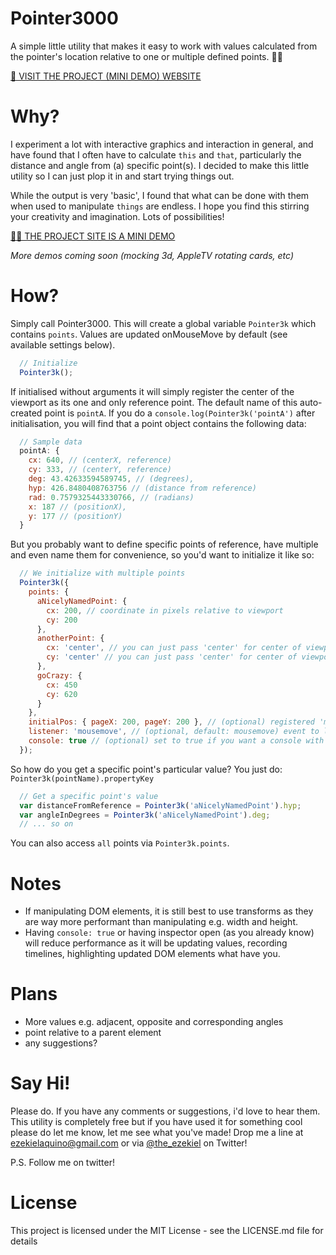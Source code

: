 # Pointer3000
A simple little utility that makes it easy to work with values calculated from the pointer's location relative to one or multiple defined points. 🙋🏼

[🍒 VISIT THE PROJECT (MINI DEMO) WEBSITE](http://ezekielaquino.com/Pointer3000)

# Why?
I experiment a lot with interactive graphics and interaction in general, and have found that I often have to calculate `this` and `that`, particularly the distance and angle from (a) specific point(s). I decided to make this little utility so I can just plop it in and start trying things out.

While the output is very 'basic', I found that what can be done with them when used to manipulate `things` are endless. I hope you find this stirring your creativity and imagination. Lots of possibilities!

[💅🏾 THE PROJECT SITE IS A MINI DEMO](http://ezekielaquino.com/Pointer3000)

*More demos coming soon (mocking 3d, AppleTV rotating cards, etc)*


# How?
Simply call Pointer3000. This will create a global variable `Pointer3k` which contains `points`. Values are updated onMouseMove by default (see available settings below).

```js
  // Initialize
  Pointer3k();
```

If initialised without arguments it will simply register the center of the viewport as its one and only reference point. The default name of this auto-created point is `pointA`. If you do a `console.log(Pointer3k('pointA')` after initialisation, you will find that a point object contains the following data:

```js
  // Sample data
  pointA: {
    cx: 640, // (centerX, reference)
    cy: 333, // (centerY, reference)
    deg: 43.42633594589745, // (degrees),
    hyp: 426.8480408763756 // (distance from reference)
    rad: 0.7579325443330766, // (radians)
    x: 187 // (positionX),
    y: 177 // (positionY)
  }
```

But you probably want to define specific points of reference, have multiple and even name them for convenience, so you'd want to initialize it like so:

```js
  // We initialize with multiple points
  Pointer3k({
    points: {
      aNicelyNamedPoint: {
        cx: 200, // coordinate in pixels relative to viewport
        cy: 200
      },
      anotherPoint: {
        cx: 'center', // you can just pass 'center' for center of viewport
        cy: 'center' // you can just pass 'center' for center of viewport
      },
      goCrazy: {
        cx: 450
        cy: 620
      }
    },
    initialPos: { pageX: 200, pageY: 200 }, // (optional) registered 'mouse position' immediately on init. defaults to center
    listener: 'mousemove', // (optional, default: mousemove) event to listen to when updating values
    console: true // (optional) set to true if you want a console with values to be shown
  });
```

So how do you get a specific point's particular value? You just do: `Pointer3k(pointName).propertyKey`

```js
  // Get a specific point's value
  var distanceFromReference = Pointer3k('aNicelyNamedPoint').hyp;
  var angleInDegrees = Pointer3k('aNicelyNamedPoint').deg;
  // ... so on
```

You can also access `all` points via `Pointer3k.points`.


# Notes

- If manipulating DOM elements, it is still best to use transforms as they are way more performant than manipulating e.g. width and height.
- Having `console: true` or having inspector open (as you already know) will reduce performance as it will be updating values, recording timelines, highlighting updated DOM elements what have you.


# Plans

- More values e.g. adjacent, opposite and corresponding angles
- point relative to a parent element
- any suggestions?

# Say Hi!

Please do. If you have any comments or suggestions, i'd love to hear them. This utility is completely free but if you have used it for something cool please do let me know, let me see what you've made! Drop me a line at ezekielaquino@gmail.com or via [@the_ezekiel](http://twitter.com/the_ezekiel) on Twitter!

P.S. Follow me on twitter!

# License

This project is licensed under the MIT License - see the LICENSE.md file for details
